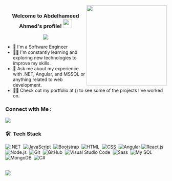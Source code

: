 
<img width="250" align="right" src="https://c.tenor.com/_DOBjnGspYAAAAAM/code-coding.gif">

<h3 align="center">
  Welcome to Abdelhameed Ahmed's profile!
  <img src="https://media.giphy.com/media/hvRJCLFzcasrR4ia7z/giphy.gif" width="28">
</h3>

<!-- Typing SVG by DenverCoder1 - https://github.com/DenverCoder1/readme-typing-svg -->
<p align="center">
  <a href="https://github.com/DenverCoder1/readme-typing-svg"><img src="https://readme-typing-svg.herokuapp.com/?lines=Full-stack%20web%20developer;Always%20learning%20new%20things&font=Fira%20Code&center=true&width=440&height=45&color=f75c7e&vCenter=true&size=22"></a>
</p> 

- 🏢 I'm a Software Engineer 
- 👨‍💻 I'm constantly learning and exploring new technologies to improve my skills.
- 💬 Ask me about my experience with .NET, Angular, and MSSQL or anything related to web development.
- 👨‍💻 Check out my portfolio at () to see some of the projects I've worked on.


### Connect with Me :

<a href="https://www.linkedin.com/in/abdelhameed-ellaban-390b1724b/" target="_blank"><img src="https://img.shields.io/badge/-Abdelhameed%20Ahmed-0077B5?style=for-the-badge&logo=Linkedin&logoColor=white"/></a>
### 🛠 &nbsp;Tech Stack

![.NET](https://img.shields.io/badge/-.Net%20Core%20-05122A?style=flat&logo=.net)&nbsp;
![JavaScript](https://img.shields.io/badge/-JavaScript-05122A?style=flat&logo=javascript)&nbsp;
![Bootstrap](https://img.shields.io/badge/-Bootstrap-05122A?style=flat&logo=bootstrap&logoColor=563D7C)&nbsp;
![HTML](https://img.shields.io/badge/-HTML-05122A?style=flat&logo=HTML5)&nbsp;
![CSS](https://img.shields.io/badge/-CSS-05122A?style=flat&logo=CSS3&logoColor=1572B6)&nbsp;
![Angular](https://img.shields.io/badge/-Angular-05122A?style=flat&logo=angular)
![React.js](https://img.shields.io/badge/-React-05122A?style=flat&logo=react)
![Node.js](https://img.shields.io/badge/-Node.js-05122A?style=flat&logo=node.js&logoColor=339933)&nbsp;
![Git](https://img.shields.io/badge/-Git-05122A?style=flat&logo=git)&nbsp;
![GitHub](https://img.shields.io/badge/-GitHub-05122A?style=flat&logo=github)&nbsp;
![Visual Studio Code](https://img.shields.io/badge/-Visual%20Studio%20Code-05122A?style=flat&logo=visual-studio-code&logoColor=007ACC)&nbsp;
![Sass](https://img.shields.io/badge/-Sass-05122A?style=flat&logo=sass)&nbsp;
![My SQL](https://img.shields.io/badge/-MYSQL-05122A?style=flat&logo=MYSQL)&nbsp;
![MongoDB](https://img.shields.io/badge/-MongoDB-05122A?style=flat&logo=MongoDB)&nbsp;
![C#](https://img.shields.io/badge/-C%20sharp-05122A?style=flat&logo=csharp)&nbsp;




<br>
<a href="https://komarev.com/ghpvc/?username=abdelhameed&style=for-the-badge">
    <img src="https://komarev.com/ghpvc/?username=abdelhameed&style=for-the-badge">
</a>
